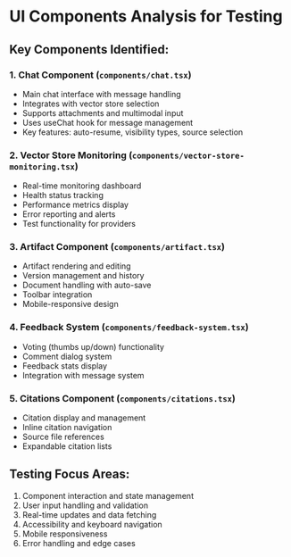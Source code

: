 # UI Components Analysis for Testing

## Key Components Identified:

### 1. Chat Component (`components/chat.tsx`)
- Main chat interface with message handling
- Integrates with vector store selection
- Supports attachments and multimodal input
- Uses useChat hook for message management
- Key features: auto-resume, visibility types, source selection

### 2. Vector Store Monitoring (`components/vector-store-monitoring.tsx`)
- Real-time monitoring dashboard
- Health status tracking
- Performance metrics display
- Error reporting and alerts
- Test functionality for providers

### 3. Artifact Component (`components/artifact.tsx`)
- Artifact rendering and editing
- Version management and history
- Document handling with auto-save
- Toolbar integration
- Mobile-responsive design

### 4. Feedback System (`components/feedback-system.tsx`)
- Voting (thumbs up/down) functionality
- Comment dialog system
- Feedback stats display
- Integration with message system

### 5. Citations Component (`components/citations.tsx`)
- Citation display and management
- Inline citation navigation
- Source file references
- Expandable citation lists

## Testing Focus Areas:
1. Component interaction and state management
2. User input handling and validation
3. Real-time updates and data fetching
4. Accessibility and keyboard navigation
5. Mobile responsiveness
6. Error handling and edge cases